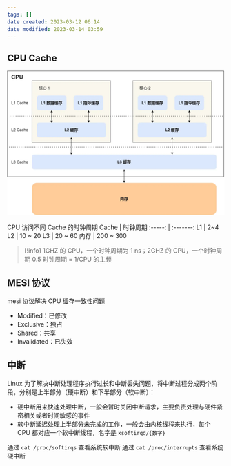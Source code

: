 ```yaml
---
tags: []
date created: 2023-03-12 06:14
date modified: 2023-03-14 03:59
---
```


## CPU Cache

![](attachments/Pasted%20image%2020230312061926.png)

CPU 访问不同 Cache 的时钟周期
Cache | 时钟周期
:-----: | :-------:
L1 | 2~4
L2 | 10 ~ 20
L3 | 20 ~ 60
内存 | 200 ~ 300
>[!info]
>1GHZ 的 CPU，一个时钟周期为 1 ns；2GHZ 的 CPU，一个时钟周期 0.5
>时钟周期 = 1/CPU 的主频

## MESI 协议

mesi 协议解决 CPU 缓存一致性问题
- Modified：已修改
- Exclusive：独占
- Shared：共享
- Invalidated：已失效

## 中断

Linux 为了解决中断处理程序执行过长和中断丢失问题，将中断过程分成两个阶段，分别是上半部分（硬中断）和下半部分（软中断）：
- 硬中断用来快速处理中断，一般会暂时关闭中断请求，主要负责处理与硬件紧密相关或者时间敏感的事件
- 软中断延迟处理上半部分未完成的工作，一般会由内核线程来执行，每个 CPU 都对应一个软中断线程，名字是 `ksoftirqd/{数字}`

通过 `cat /proc/softirqs` 查看系统软中断
通过 `cat /proc/interrupts` 查看系统硬中断
